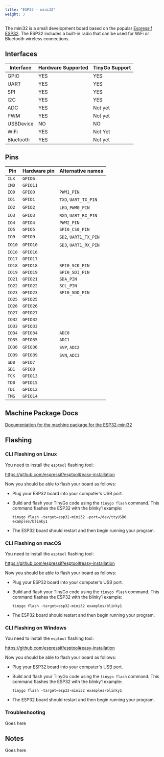 ```yaml
---
title: "ESP32 - mini32"
weight: 3
---
```


The mini32 is a small development board based on the popular [Espressif ESP32](https://www.espressif.com/en/products/socs/esp32). The ESP32 includes a built-in radio that can be used for WiFi or Bluetooth wireless connections.

## Interfaces

| Interface | Hardware Supported | TinyGo Support |
| --------- | ------------- | ----- |
| GPIO      | YES | YES |
| UART      | YES | YES |
| SPI       | YES | YES |
| I2C       | YES | YES |
| ADC       | YES | Not yet |
| PWM       | YES | Not yet |
| USBDevice | NO  | NO  |
| WiFi      | YES | Not Yet |
| Bluetooth | YES | Not yet |

## Pins

| Pin               | Hardware pin | Alternative names |
| ----------------- | ------------ | ----------------- |
| `CLK`             | `GPIO6`      |                   |
| `CMD`             | `GPIO11`     |                   |
| `IO0`             | `GPIO0`      | `PWM1_PIN`        |
| `IO1`             | `GPIO1`      | `TXD`, `UART_TX_PIN` |
| `IO2`             | `GPIO2`      | `LED`, `PWM0_PIN` |
| `IO3`             | `GPIO3`      | `RXD`, `UART_RX_PIN` |
| `IO4`             | `GPIO4`      | `PWM2_PIN`        |
| `IO5`             | `GPIO5`      | `SPI0_CS0_PIN`    |
| `IO9`             | `GPIO9`      | `SD2`, `UART1_TX_PIN` |
| `IO10`            | `GPIO10`     | `SD3`, `UART1_RX_PIN` |
| `IO16`            | `GPIO16`     |                   |
| `IO17`            | `GPIO17`     |                   |
| `IO18`            | `GPIO18`     | `SPI0_SCK_PIN`    |
| `IO19`            | `GPIO19`     | `SPI0_SDI_PIN`    |
| `IO21`            | `GPIO21`     | `SDA_PIN`         |
| `IO22`            | `GPIO22`     | `SCL_PIN`         |
| `IO23`            | `GPIO23`     | `SPI0_SDO_PIN`    |
| `IO25`            | `GPIO25`     |                   |
| `IO26`            | `GPIO26`     |                   |
| `IO27`            | `GPIO27`     |                   |
| `IO32`            | `GPIO32`     |                   |
| `IO33`            | `GPIO33`     |                   |
| `IO34`            | `GPIO34`     | `ADC0`            |
| `IO35`            | `GPIO35`     | `ADC1`            |
| `IO36`            | `GPIO36`     | `SVP`, `ADC2`     |
| `IO39`            | `GPIO39`     | `SVN`, `ADC3`     |
| `SD0`             | `GPIO7`      |                   |
| `SD1`             | `GPIO8`      |                   |
| `TCK`             | `GPIO13`     |                   |
| `TD0`             | `GPIO15`     |                   |
| `TDI`             | `GPIO12`     |                   |
| `TMS`             | `GPIO14`     |                   |

## Machine Package Docs

[Documentation for the machine package for the ESP32-mini32](../machine/esp32-mini32)

## Flashing

### CLI Flashing on Linux

You need to install the `esptool` flashing tool:

https://github.com/espressif/esptool#easy-installation

Now you should be able to flash your board as follows:

- Plug your ESP32 board into your computer's USB port.
- Build and flash your TinyGo code using the `tinygo flash` command. This command flashes the ESP32 with the blinky1 example:

    ```
    tinygo flash -target=esp32-mini32 -port=/dev/ttyUSB0 examples/blinky1
    ```

- The ESP32 board should restart and then begin running your program.

### CLI Flashing on macOS

You need to install the `esptool` flashing tool:

https://github.com/espressif/esptool#easy-installation

Now you should be able to flash your board as follows:

- Plug your ESP32 board into your computer's USB port.
- Build and flash your TinyGo code using the `tinygo flash` command. This command flashes the ESP32 with the blinky1 example:

    ```
    tinygo flash -target=esp32-mini32 examples/blinky1
    ```

- The ESP32 board should restart and then begin running your program.

### CLI Flashing on Windows

You need to install the `esptool` flashing tool:

https://github.com/espressif/esptool#easy-installation

Now you should be able to flash your board as follows:

- Plug your ESP32 board into your computer's USB port.
- Build and flash your TinyGo code using the `tinygo flash` command. This command flashes the ESP32 with the blinky1 example:

    ```
    tinygo flash -target=esp32-mini32 examples/blinky1
    ```

- The ESP32 board should restart and then begin running your program.

### Troubleshooting

Goes here

## Notes

Goes here

